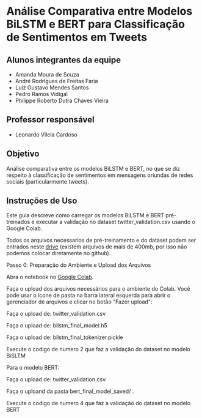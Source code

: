 # Análise Comparativa entre Modelos BiLSTM e BERT para Classificação de Sentimentos em Tweets

## Alunos integrantes da equipe

* Amanda Moura de Souza
* André Rodrigues de Freitas Faria
* Luiz Gustavo Mendes Santos
* Pedro Ramos Vidigal
* Philippe Roberto Dutra Chaves Vieira

## Professor responsável

* Leonardo Vilela Cardoso

## Objetivo
Análise comparativa entre os modelos BiLSTM e BERT, no que se diz respeito à classificação de sentimentos em mensagens oriundas de redes sociais (particularmente tweets).

## Instruções de Uso

Este guia descreve como carregar os modelos BiLSTM e BERT pré-treinados e executar a validação no dataset twitter_validation.csv usando o Google Colab.

Todos os arquivos necessarios de pré-treinamento e do dataset podem ser entrados neste [drive](https://drive.google.com/drive/folders/1vuXuz5NhDF-22B63aAhbfunEf9Y292pv?usp=drive_link)
(existem arquivos de mais de 400mb, por isso não podemos colocar diretamente no github).

Passo 0: Preparação do Ambiente e Upload dos Arquivos

Abra o notebook no [Google Colab](https://colab.research.google.com/drive/1mzZHgu_bzjSrEUB26N9QawpeJlvL8aUU?usp=sharing).

Faça o upload dos arquivos necessários para o ambiente do Colab. Você pode usar o ícone de pasta na barra lateral esquerda para abrir o gerenciador de arquivos e clicar no botão "Fazer upload":

Faça o upload de: twitter_validation.csv

Faça o upload de: bilstm_final_model.h5

Faça o upload de: bilstm_final_tokenizer.pickle

Execute o codigo de numero 2 que faz a validação do dataset no modelo BiSLTM

Para o modelo BERT:

Faça o upload de: twitter_validation.csv

Faça o uploand da pasta bert_final_model_saved/ .

Execute o codigo de numero 4 que faz a validação do dataset no modelo BERT



